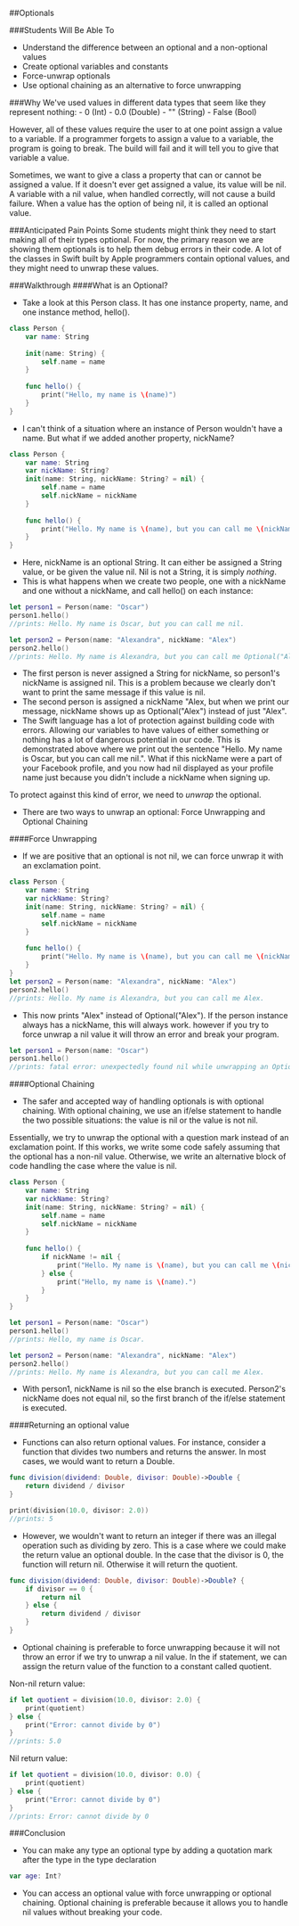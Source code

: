 ##Optionals

###Students Will Be Able To
- Understand the difference between an optional and a non-optional values
- Create optional variables and constants
- Force-unwrap optionals
- Use optional chaining as an alternative to force unwrapping


###Why
We've used values in different data types that seem like they represent nothing: 
    - 0 (Int)
    - 0.0 (Double)
    - "" (String)
    - False (Bool)

However, all of these values require the user to at one point assign a value to a variable. If a programmer forgets to assign a value to a variable, the program is going to break. The build will fail and it will tell you to give that variable a value. 

Sometimes, we want to give a class a property that can or cannot be assigned a value. If it doesn't ever get assigned a value, its value will be nil. A variable with a nil value, when handled correctly, will not cause a build failure. When a value has the option of being nil, it is called an optional value.


###Anticipated Pain Points
Some students might think they need to start making all of their types optional. For now, the primary reason we are showing them optionals is to help them debug errors in their code. A lot of the classes in Swift built by Apple programmers contain optional values, and they might need to unwrap these values.


###Walkthrough
####What is an Optional?
- Take a look at this Person class. It has one instance property, name, and one instance method, hello(). 
```Swift
class Person {
    var name: String
    
    init(name: String) {
        self.name = name
    }
    
    func hello() {
        print("Hello, my name is \(name)")
    }
}
```
- I can't think of a situation where an instance of Person wouldn't have a name. But what if we added another property, nickName?
```Swift
class Person {
    var name: String
    var nickName: String?
    init(name: String, nickName: String? = nil) {
        self.name = name
        self.nickName = nickName
    }
    
    func hello() {
        print("Hello. My name is \(name), but you can call me \(nickName).")
    }
}
```
- Here, nickName is an optional String. It can either be assigned a String value, or be given the value nil. Nil is not a String, it is simply _nothing_.
- This is what happens when we create two people, one with a nickName and one without a nickName, and call hello() on each instance:
```Swift
let person1 = Person(name: "Oscar")
person1.hello()
//prints: Hello. My name is Oscar, but you can call me nil.

let person2 = Person(name: "Alexandra", nickName: "Alex")
person2.hello()
//prints: Hello. My name is Alexandra, but you can call me Optional("Alex").
```
- The first person is never assigned a String for nickName, so person1's nickName is assigned nil. This is a problem because we clearly don't want to print the same message if this value is nil.
- The second person is assigned a nickName "Alex, but when we print our message, nickName shows up as Optional("Alex") instead of just "Alex".
- The Swift language has a lot of protection against building code with errors. Allowing our variables to have values of either something or nothing has a lot of dangerous potential in our code. This is demonstrated above where we print out the sentence "Hello. My name is Oscar, but you can call me nil.". What if this nickName were a part of your Facebook profile, and you now had nil displayed as your profile name just because you didn't include a nickName when signing up.

To protect against this kind of error, we need to _unwrap_ the optional.
- There are two ways to unwrap an optional: Force Unwrapping and Optional Chaining

####Force Unwrapping
- If we are positive that an optional is not nil, we can force unwrap it with an exclamation point.
```Swift
class Person {
    var name: String
    var nickName: String?
    init(name: String, nickName: String? = nil) {
        self.name = name
        self.nickName = nickName
    }
    
    func hello() {
        print("Hello. My name is \(name), but you can call me \(nickName!).")
    }
}
let person2 = Person(name: "Alexandra", nickName: "Alex")
person2.hello()
//prints: Hello. My name is Alexandra, but you can call me Alex.
```
- This now prints "Alex" instead of Optional("Alex"). If the person instance always has a nickName, this will always work. however if you try to force unwrap a nil value it will throw an error and break your program.
```Swift
let person1 = Person(name: "Oscar")
person1.hello()
//prints: fatal error: unexpectedly found nil while unwrapping an Optional value
```

####Optional Chaining
- The safer and accepted way of handling optionals is with optional chaining. With optional chaining, we use an if/else statement to handle the two possible situations: the value is nil or the value is not nil. 

Essentially, we try to unwrap the optional with a question mark instead of an exclamation point. If this works, we write some code safely assuming that the optional has a non-nil value. Otherwise, we write an alternative block of code handling the case where the value is nil.

```Swift
class Person {
    var name: String
    var nickName: String?
    init(name: String, nickName: String? = nil) {
        self.name = name
        self.nickName = nickName
    }
    
    func hello() {
        if nickName != nil {
            print("Hello. My name is \(name), but you can call me \(nickName!).")
        } else {
            print("Hello, my name is \(name).")
        }
    }
}

let person1 = Person(name: "Oscar")
person1.hello()
//prints: Hello, my name is Oscar.

let person2 = Person(name: "Alexandra", nickName: "Alex")
person2.hello()
//prints: Hello. My name is Alexandra, but you can call me Alex.
```
- With person1, nickName is nil so the else branch is executed. Person2's nickName does not equal nil, so the first branch of the if/else statement is executed.

####Returning an optional value
- Functions can also return optional values. For instance, consider a function that divides two numbers and returns the answer. In most cases, we would want to return a Double.
```Swift
func division(dividend: Double, divisor: Double)->Double {
    return dividend / divisor
}

print(division(10.0, divisor: 2.0))
//prints: 5
```
- However, we wouldn't want to return an integer if there was an illegal operation such as dividing by zero. This is a case where we could make the return value an optional double. In the case that the divisor is 0, the function will return nil. Otherwise it will return the quotient.
```Swift
func division(dividend: Double, divisor: Double)->Double? {
    if divisor == 0 {
        return nil
    } else {
        return dividend / divisor
    }
}
```
- Optional chaining is preferable to force unwrapping because it will not throw an error if we try to unwrap a nil value. In the if statement, we can assign the return value of the function to a constant called quotient.

Non-nil return value:
```Swift
if let quotient = division(10.0, divisor: 2.0) {
    print(quotient)
} else {
    print("Error: cannot divide by 0")
}
//prints: 5.0
```
Nil return value:
```Swift
if let quotient = division(10.0, divisor: 0.0) {
    print(quotient)
} else {
    print("Error: cannot divide by 0")
}
//prints: Error: cannot divide by 0
```

###Conclusion
- You can make any type an optional type by adding a quotation mark after the type in the type declaration
```Swift
var age: Int?
```
- You can access an optional value with force unwrapping or optional chaining. Optional chaining is preferable because it allows you to handle nil values without breaking your code.
